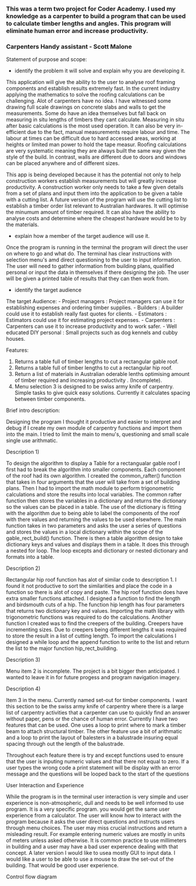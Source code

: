 ### This was a term two project for Coder Academy. I used my knowledge as a carpenter to build a program that can be used to calculate timber lengths and angles. This program will eliminate human error and increase productivity.

### Carpenters Handy assistant - Scott Malone

Statement of purpose and scope:



- identify the problem it will solve and explain why you are developing it.

This application will give the ability to the user to analyse roof framing components and establish results extremely fast. In the current industry applying the mathematics to solve the 
roofing calculations can be challenging. Alot of carpenters have no idea. I have witnessed some drawing full scale drawings on concrete slabs and walls to get the measurements. Some do have an 
idea themselves but fall back on measuring in situ lengths of timbers they cant calculate. Measuring in situ after basic calculations is the most used operation. It can also be very in-efficient 
due to the fact, manual measurements require labour and time. The labour at times can be difficult due to hard accessed areas, working at heights or limited man power to hold the tape measur. 
Roofing calculations are very systematic meaning they are always built the same way given the style of the build. In contrast, walls are different due to doors and windows can be placed anywhere 
and of different sizes. 

This app is being developed because it has the potential not only to help construction workers establish measurements but will greatly increase productivity. A construction worker only 
needs to take a few given details from a set of plans and input them into the application to be given a table with a cutting list. A future version of the program will use the cutting list to
establish a timber order list relevant to Australian hardwares. It will optimise the minumum amount of timber required. It can also have the ability to analyse costs and determine where the 
cheapest hardware would be to by the materials. 

- explain how a member of the target audience will use it.

Once the program is running in the terminal the program will direct the user on where to go and what do. The terminal has clear instructions with selection menu's amd 
direct questioning to the user to input information. The user will need to gather information from building plans, qualified personal or input the data in themselves if
there designing the job. The user will be given a printed table of results that they can then work from.
- identify the target audience

The target Audience:
        - Project managers : Project managers can use it for establishing expenses and ordering timber supplies.
        - Builders : A builder could use it to establish really fast quotes for clients.
        - Estimators : Estimators could use it for estimating project expenses.
        - Carpenters : Carpenters can use it to increase productivity and to work safer.
        - Well educated DIY personal : Small projects such as dog kennels and cubby houses.


Features:

1) Returns a table full of timber lengths to cut a rectangular gable roof.
2) Returns a table full of timber lengths to cut a rectangular hip roof.
3) Return a list of materials in Australian oderable lenths optimising amount of timber required and increasing productivity . (Incomplete).
4) Menu selection 3 is designed to be swiss army knife of carpentry. Simple tasks to give quick easy solutions. Currently it calculates spacing between timber components.
   
Brief intro description:

Designing the program I thought it productive and easier to interpret and debug if I create my own module of carpentry functions and import them into the main.
I tried to limit the main to menu's, questioning and small scale single use arithmatic.

Description 1) 

To design the algorithm to display a Table for a rectangualar gable roof I first had to break the algorithm into smaller components. Each component of the 
roof had its own algorithm. I created the common_rafter() function that takes in four arguments that the user will take from a set of building plans. Then I had to 
import the math module to perform trigonometric calculations and store the results into local variables. The common rafter function then stores the variables in a dictionary and 
returns the dictionary so the values can be placed in a table. The use of the dictionary is fitting with the algorithm due to being able to label the components of the roof with there values 
and returning the values to be used elsewhere. The main function takes in two parameters and asks the user a series of questions and stores the values in a local dictionary within 
the scope of the gable_rect_build() function. There is then a table algorithm design to take dictionary keys and values and displays them in a table. It does this through 
a nested for loop. The loop excepts and dictionary or nested dictionary and formats into a table.

Description 2)

Rectangular hip roof function has alot of similar code to description 1. I found it not productive to sort the similarities and place the code in a function so there is alot of copy and paste. The hip roof function
does have extra smaller functions attached. I designed a function to find the length and birdsmouth cuts of a hip. The function hip length has four parameters that returns two dictionary key 
and values. Importing the math library with trigonometric functions was required to do the calculations. Another function I created was to find the creepers of the building. Creepers have 
incrementing sizes. Due to creepers being different lengths it was required to store the result in a list of cutting length. To import the calculations I designed a while loop and
the append function to write to the list and return the list to the major function hip_rect_building.

Description 3)

Menu item 2 is incomplete. The project is a bit bigger then anticipated. I wanted to leave it in for future progess and program navigation imagery.

Description 4)

Item 3 in the menu. Currently named set-out for timber components. I want this section to be the swiss army knife of carpentry where there is a large list of carpentry activities that a carpenter can
use to quickly find an answer without paper, pens or the chance of human error. Currently I have two features that can be used. One uses a loop to print where to mark a timber beam to attach structural
timber. The other feature use a bit of arithmatic and a loop to print the layout of balesters in a balustrade insuring equal spacing through out the length of the balustrade. 

Throughout each feature there is try and except functions used to ensure that the user is inputing numeric values and that there not equal to zero. If a user types the wrong code a print statement will be display 
with an error message and the questions will be looped back to the start of the questions

User Interaction and Experience

While the program is in the terminal user interaction is very simple and user experience is non-atmospheric, dull and needs to be well informed to use program. It is a very specific program. you would get the same 
user experience from a calculator. The user will know how to interact with the program because it asks the user direct questions and instructs users through menu choices. The user may miss crucial instructions and return 
a misleading result. For example entering numeric values are mostly in units of meters unless asked otherwise. It is common practice to use millimeters in building and a user may have a bad user experence dealing with that 
concept. A later version I would like to usea mostly GUI to input data. I would like a user to be able to use a mouse to draw the set-out of the building. That would be good user experience.

Control flow diagram




